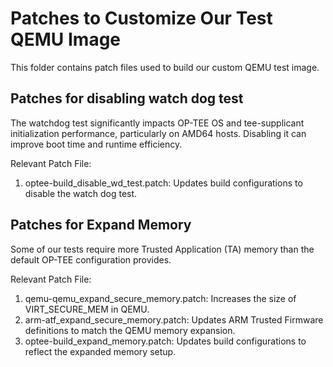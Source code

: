 # Patches to Customize Our Test QEMU Image

This folder contains patch files used to build our custom QEMU test image.

## Patches for disabling watch dog test

The watchdog test significantly impacts OP-TEE OS and tee-supplicant
initialization performance, particularly on AMD64 hosts. Disabling it can
improve boot time and runtime efficiency.

Relevant Patch File:

1. optee-build_disable_wd_test.patch: Updates build configurations to disable
    the watch dog test.

## Patches for Expand Memory

Some of our tests require more Trusted Application (TA) memory than the default
OP-TEE configuration provides.

Relevant Patch File:

1. qemu-qemu_expand_secure_memory.patch: Increases the size of VIRT_SECURE_MEM
    in QEMU.
2. arm-atf_expand_secure_memory.patch: Updates ARM Trusted Firmware definitions
    to match the QEMU memory expansion.
3. optee-build_expand_memory.patch: Updates build configurations to reflect the
    expanded memory setup.

